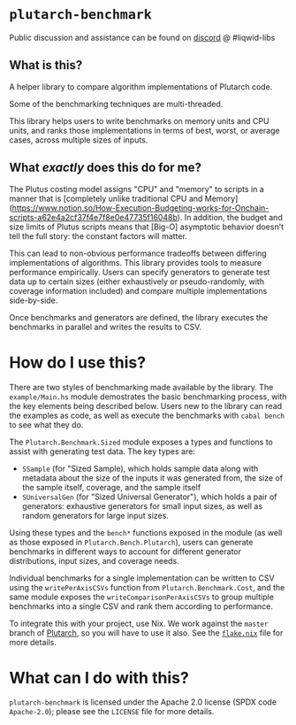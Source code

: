 # `plutarch-benchmark`
Public discussion and assistance can be found on [discord](https://discord.gg/yGkjxrYueB) @ #liqwid-libs

## What is this?

A helper library to compare algorithm implementations of Plutarch code.

Some of the benchmarking techniques are multi-threaded.

This library helps users to write benchmarks on memory units
and CPU units, and ranks those implementations in terms of best, 
worst, or average cases, across multiple sizes of inputs.

## What _exactly_ does this do for me?

The Plutus costing model assigns "CPU" and "memory" to scripts in a manner that is
[completely unlike traditional CPU and Memory] (https://www.notion.so/How-Execution-Budgeting-works-for-Onchain-scripts-a62e4a2cf37f4e7f8e0e47735f16048b). In addition, the budget and size limits of Plutus scripts
means that [Big-O] asymptotic behavior doesn't tell the full story: the constant factors will matter. 

This can lead to non-obvious performance tradeoffs between differing 
implementations of algorithms. This library provides tools to measure
performance empirically. Users can specify generators to generate 
test data up to certain sizes (either exhaustively or pseudo-randomly, with
coverage information included) and compare multiple implementations side-by-side.

Once benchmarks and generators are defined, the library executes the benchmarks
in parallel and writes the results to CSV.

# How do I use this?

There are two styles of benchmarking made available by the library.
The `example/Main.hs` module demostrates the basic benchmarking process,
with the key elements being described below. Users new to the library can read 
the examples as code, as well as execute the benchmarks with `cabal bench` to see 
what they do.

The `Plutarch.Benchmark.Sized` module exposes a types and functions 
to assist with generating test data. The key types are:

- `SSample` (for "Sized Sample), which holds sample data along with
  metadata about the size of the inputs it was generated from, 
  the size of the sample itself, coverage, and the sample itself
- `SUniversalGen` (for "Sized Universal Generator"), which holds
  a pair of generators: exhaustive generators for small input sizes,
  as well as random generators for large input sizes.
  
Using these types and the `bench*` functions exposed in the module (as well as 
those exposed in `Plutarch.Bench.Plutarch`), users can generate benchmarks in 
different ways to account for different generator distributions, input sizes, 
and coverage needs.

Individual benchmarks for a single implementation can be written to CSV using 
the `writePerAxisCSVs` function from `Plutarch.Benchmark.Cost`, and the same
module exposes the `writeComparisonPerAxisCSVs` to group multiple benchmarks 
into a single CSV and rank them according to performance.

To integrate this with your project, use Nix. We work against the `master`
branch of [Plutarch](https://github.com/Plutonomicon/plutarch-plutus), so you 
will have to use it also. See the [`flake.nix`](./flake.nix) file for more details.

# What can I do with this?

`plutarch-benchmark` is licensed under the Apache 2.0 license (SPDX code
`Apache-2.0`); please see the `LICENSE` file for more details.

